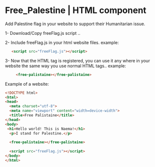 # Free_Palestine | HTML component

Add Palestine flag in your website to support their Humanitarian issue.

1- Download/Copy freeFlag.js script ..

2- Include freeFlag.js in your html website files.
example:
```html
   <script src="freeFlag.js"></script>
```

3- Now that the <free-palistaine> HTML tag is registered, you can use it any where in your website the same way you use normal HTML tags..
example:
```html
     <free-palistaine></free-palistaine>
```

Example of a website:

```html
<!DOCTYPE html>
<html>
<head>
  <meta charset="utf-8">
  <meta name="viewport" content="width=device-width">
  <title>Free Palistaine</title>
</head>
<body>
 <h1>Hello world! This is Naema!</h1>
  <p>I stand for Palestine.</p>
  
  <free-palistaine></free-palistaine>
  
  <script src="freeFlag.js"></script>
</body>
</html>
```
